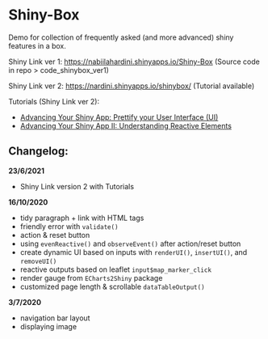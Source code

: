 # Shiny-Box

Demo for collection of frequently asked (and more advanced) shiny features in a box.

Shiny Link ver 1: https://nabiilahardini.shinyapps.io/Shiny-Box (Source code in repo > code_shinybox_ver1)

Shiny Link ver 2: https://nardini.shinyapps.io/shinybox/ (Tutorial available)

Tutorials (Shiny Link ver 2):

* [Advancing Your Shiny App: Prettify your User Interface (UI)](https://algotech.netlify.app/blog/advancing-your-shinyapp/)
* [Advancing Your Shiny App II: Understanding Reactive Elements](https://algotech.netlify.app/blog/advancing-your-shinyapp-ii/)

## Changelog:

**23/6/2021**

* Shiny Link version 2 with Tutorials

**16/10/2020**

* tidy paragraph + link with HTML tags
* friendly error with `validate()`
* action & reset button
* using `evenReactive()` and `observeEvent()` after action/reset button
* create dynamic UI based on inputs with `renderUI()`, `insertUI()`, and `removeUI()`
* reactive outputs based on leaflet `input$map_marker_click`
* render gauge from `ECharts2Shiny` package
* customized page length & scrollable `dataTableOutput()`

**3/7/2020**

* navigation bar layout
* displaying image




